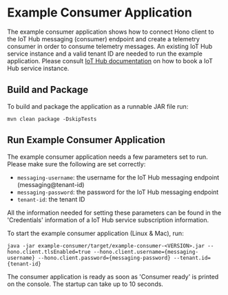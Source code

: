# Example Consumer Application

The example consumer application shows how to connect Hono client to the IoT Hub messaging (consumer) endpoint and create a telemetry consumer in order to consume telemetry messages. An existing IoT Hub service instance and a valid tenant ID are needed to run the example application. Please consult [IoT Hub documentation](https://docs.bosch-iot-hub.com/booktenant.html) on how to book a IoT Hub service instance.

## Build and Package

To build and package the application as a runnable JAR file run:

~~~
mvn clean package -DskipTests
~~~

## Run Example Consumer Application

The example consumer application needs a few parameters set to run. Please make sure the following are set correctly:

* `messaging-username`: the username for the IoT Hub messaging endpoint (messaging@tenant-id)
* `messaging-password`: the password for the IoT Hub messaging endpoint
* `tenant-id`: the tenant ID

All the information needed for setting these parameters can be found in the 'Credentials' information of a IoT Hub service subscription information.

To start the example consumer application (Linux & Mac), run:

~~~
java -jar example-consumer/target/example-consumer-<VERSION>.jar --hono.client.tlsEnabled=true --hono.client.username={messaging-username} --hono.client.password={messaging-password} --tenant.id={tenant-id}
~~~

The consumer application is ready as soon as 'Consumer ready' is printed on the console. The startup can take up to 10 seconds.